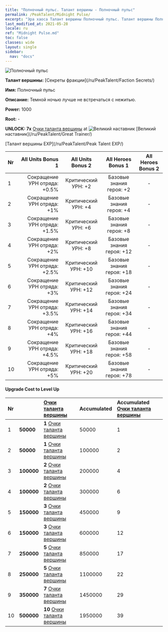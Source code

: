 ```yaml
---
title: "Полночный пульс. Талант вершины - Полночный пульс"
permalink: /PeakTalent/Midnight Pulse/
excerpt: "Эра хаоса Талант вершины Полночный пульс. Талант вершины Полночный пульс. Полночный пульс"
last_modified_at: 2021-05-28
locale: ru
ref: "Midnight Pulse.md"
toc: false
classes: wide
layout: single
sidebar:
  nav: "docs"
---
```


  ![Полночный пульс](/images/pt/talent_3009.png)

  **Талант вершины:** [Секреты фракции](/ru/PeakTalent/Faction Secrets/)

  **Имя:** Полночный пульс

  **Описание:** Темной ночью лучше не встречаться с нежитью.

  **Power:** 1000

  **Root:** -

  **UNLOCK: 7x** [Очки таланта вершины](/ItemsRU/con_934/) at ![Великий наставник](/images/pt/talent_3001.png) [Великий наставник](/ru/PeakTalent/Great Trainer/)

  [Талант вершины EXP](/ru/PeakTalent/Peak Talent EXP/)

  | Nr | All Units Bonus 1 | All Units Bonus 2 | All Heroes Bonus 1 | All Heroes Bonus 2 |
  |:---|--------------:|:-------------:|:-------------:|:-------------:|
  | 1 | Сокращение УРН отряда: +0.5% | Критический УРН: +2 | Базовые знания героя: +2 | - |
  | 2 | Сокращение УРН отряда: +1% | Критический УРН: +4 | Базовые знания героя: +4 | - |
  | 3 | Сокращение УРН отряда: +1.5% | Критический УРН: +6 | Базовые знания героя: +8 | - |
  | 4 | Сокращение УРН отряда: +2% | Критический УРН: +8 | Базовые знания героя: +12 | - |
  | 5 | Сокращение УРН отряда: +2.5% | Критический УРН: +10 | Базовые знания героя: +18 | - |
  | 6 | Сокращение УРН отряда: +3% | Критический УРН: +12 | Базовые знания героя: +24 | - |
  | 7 | Сокращение УРН отряда: +3.5% | Критический УРН: +14 | Базовые знания героя: +34 | - |
  | 8 | Сокращение УРН отряда: +4% | Критический УРН: +16 | Базовые знания героя: +44 | - |
  | 9 | Сокращение УРН отряда: +4.5% | Критический УРН: +18 | Базовые знания героя: +58 | - |
  | 10 | Сокращение УРН отряда: +5% | Критический УРН: +20 | Базовые знания героя: +78 | - |


#### Upgrade Cost to Level Up

  | Nr | <i class="fas fa-coins"/> | [Очки таланта вершины](/ItemsRU/con_934/) | Accumulated <i class="fas fa-coins"/> | Accumulated [Очки таланта вершины](/ItemsRU/con_934/) |
  |:---|:--------------|:-------------|:-------------|:-------------|
  | 1 | **50000** | **1** [Очки таланта вершины](/ItemsRU/con_934/) | 50000 | 1 |
  | 2 | **50000** | **1** [Очки таланта вершины](/ItemsRU/con_934/) | 100000 | 2 |
  | 3 | **100000** | **2** [Очки таланта вершины](/ItemsRU/con_934/) | 200000 | 4 |
  | 4 | **100000** | **2** [Очки таланта вершины](/ItemsRU/con_934/) | 300000 | 6 |
  | 5 | **150000** | **3** [Очки таланта вершины](/ItemsRU/con_934/) | 450000 | 9 |
  | 6 | **150000** | **3** [Очки таланта вершины](/ItemsRU/con_934/) | 600000 | 12 |
  | 7 | **250000** | **5** [Очки таланта вершины](/ItemsRU/con_934/) | 850000 | 17 |
  | 8 | **250000** | **5** [Очки таланта вершины](/ItemsRU/con_934/) | 1100000 | 22 |
  | 9 | **350000** | **7** [Очки таланта вершины](/ItemsRU/con_934/) | 1450000 | 29 |
  | 10 | **500000** | **10** [Очки таланта вершины](/ItemsRU/con_934/) | 1950000 | 39 |
